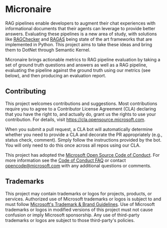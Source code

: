 # Micronaire

RAG pipelines enable developers to augment their chat experiences with informational
documents that their agents can leverage to provide better answers. Evaluating these
pipelines is a new area of study, with solutions like
[RAGChecker](https://github.com/amazon-science/RAGChecker) and
[RAGAS](https://github.com/explodinggradients/ragas) being state of the art
frameworks that are implemented in Python. This project aims to take these ideas and
bring them to DotNet through Semantic Kernel.

Micronaire brings actionable metrics to RAG pipeline evaluation by taking a set of
ground truth questions and answers as well as a RAG pipeline, evaluating the
pipeline against the ground truth using our metrics (see below), and then producing
an evaluation report.

## Contributing

This project welcomes contributions and suggestions.  Most contributions require you
to agree to a Contributor License Agreement (CLA) declaring that you have the right
to, and actually do, grant us the rights to use your contribution. For details,
visit <https://cla.opensource.microsoft.com>.

When you submit a pull request, a CLA bot will automatically determine whether you
need to provide a CLA and decorate the PR appropriately (e.g., status check,
comment). Simply follow the instructions provided by the bot. You will only need to
do this once across all repos using our CLA.

This project has adopted the [Microsoft Open Source Code of Conduct](https://opensource.microsoft.com/codeofconduct/).
For more information see the
[Code of Conduct FAQ](https://opensource.microsoft.com/codeofconduct/faq/) or
contact [opencode@microsoft.com](mailto:opencode@microsoft.com) with any additional
questions or comments.

## Trademarks

This project may contain trademarks or logos for projects, products, or services.
Authorized use of Microsoft trademarks or logos is subject to and must follow
[Microsoft's Trademark & Brand Guidelines](https://www.microsoft.com/en-us/legal/intellectualproperty/trademarks/usage/general).
Use of Microsoft trademarks or logos in modified versions of this project must not
cause confusion or imply Microsoft sponsorship. Any use of third-party trademarks
or logos are subject to those third-party's policies.
